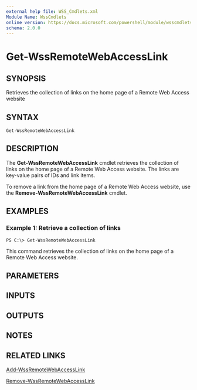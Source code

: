 ```yaml
---
external help file: WSS_Cmdlets.xml
Module Name: WssCmdlets
online version: https://docs.microsoft.com/powershell/module/wsscmdlets/get-wssremotewebaccesslink?view=windowsserver2012-ps&wt.mc_id=ps-gethelp
schema: 2.0.0
---
```


# Get-WssRemoteWebAccessLink

## SYNOPSIS
Retrieves the collection of links on the home page of a Remote Web Access website

## SYNTAX

```
Get-WssRemoteWebAccessLink
```

## DESCRIPTION
The **Get-WssRemoteWebAccessLink** cmdlet retrieves the collection of links on the home page of a Remote Web Access website.
The links are key-value pairs of IDs and link items.

To remove a link from the home page of a Remote Web Access website, use the **Remove-WssRemoteWebAccessLink** cmdlet.

## EXAMPLES

### Example 1: Retrieve a collection of links
```
PS C:\> Get-WssRemoteWebAccessLink
```

This command retrieves the collection of links on the home page of a Remote Web Access website.

## PARAMETERS

## INPUTS

## OUTPUTS

## NOTES

## RELATED LINKS

[Add-WssRemoteWebAccessLink](./Add-WssRemoteWebAccessLink.md)

[Remove-WssRemoteWebAccessLink](./Remove-WssRemoteWebAccessLink.md)

